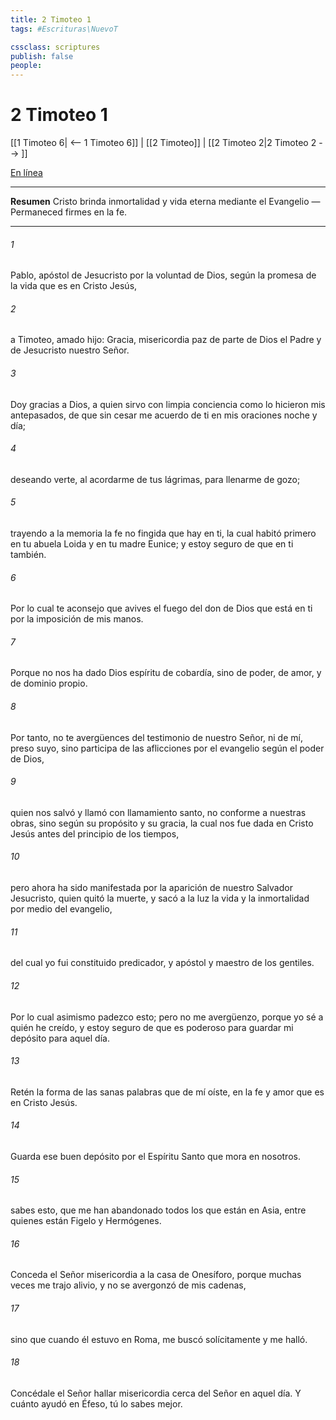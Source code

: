 ```yaml
---
title: 2 Timoteo 1
tags: #Escrituras\NuevoT

cssclass: scriptures
publish: false
people:
---
```


# 2 Timoteo 1
[[1 Timoteo 6| <-- 1 Timoteo 6]] | [[2 Timoteo]] | [[2 Timoteo 2|2 Timoteo 2 --> ]]

[En línea](https://churchofjesuschrist.org/study/scriptures/nt/2-tim/1?lang=spa)

---
__Resumen__
Cristo brinda inmortalidad y vida eterna mediante el Evangelio — Permaneced firmes en la fe.

---
###### 1 
Pablo, apóstol de Jesucristo por la voluntad de Dios, según la promesa de la vida que es en Cristo Jesús,

###### 2 
a Timoteo, amado hijo: Gracia, misericordia  paz de parte de Dios el Padre y de Jesucristo nuestro Señor.

###### 3 
Doy gracias a Dios, a quien sirvo con limpia conciencia como lo hicieron mis antepasados, de que sin cesar me acuerdo de ti en mis oraciones noche y día;

###### 4 
deseando verte, al acordarme de tus lágrimas, para llenarme de gozo;

###### 5 
trayendo a la memoria la fe no fingida que hay en ti, la cual habitó primero en tu abuela Loida y en tu madre Eunice; y estoy seguro de que en ti también.

###### 6 
Por lo cual te aconsejo que avives el fuego del don de Dios que está en ti por la imposición de mis manos.

###### 7 
Porque no nos ha dado Dios espíritu de cobardía, sino de poder, de amor, y de dominio propio.

###### 8 
Por tanto, no te avergüences del testimonio de nuestro Señor, ni de mí, preso suyo, sino participa de las aflicciones por el evangelio según el poder de Dios,

###### 9 
quien nos salvó y llamó con llamamiento santo, no conforme a nuestras obras, sino según su propósito y su gracia, la cual nos fue dada en Cristo Jesús antes del principio de los tiempos,

###### 10 
pero ahora ha sido manifestada por la aparición de nuestro Salvador Jesucristo, quien quitó la muerte, y sacó a la luz la vida y la inmortalidad por medio del evangelio,

###### 11 
del cual yo fui constituido predicador, y apóstol y maestro de los gentiles.

###### 12 
Por lo cual asimismo padezco esto; pero no me avergüenzo, porque yo sé a quién he creído, y estoy seguro de que es poderoso para guardar mi depósito para aquel día.

###### 13 
Retén la forma de las sanas palabras que de mí oíste, en la fe y amor que es en Cristo Jesús.

###### 14 
Guarda ese buen depósito por el Espíritu Santo que mora en nosotros.

###### 15 
 sabes esto, que me han abandonado todos los que están en Asia, entre quienes están Figelo y Hermógenes.

###### 16 
Conceda el Señor misericordia a la casa de Onesíforo, porque muchas veces me trajo alivio, y no se avergonzó de mis cadenas,

###### 17 
sino que cuando él estuvo en Roma, me buscó solícitamente y me halló.

###### 18 
Concédale el Señor hallar misericordia cerca del Señor en aquel día. Y cuánto  ayudó en Éfeso, tú lo sabes mejor.

